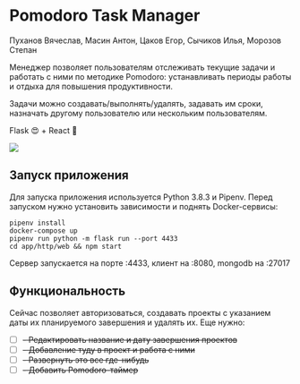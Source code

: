 # Pomodoro Task Manager

Пуханов Вячеслав, Масин Антон, Цаков Егор, Сычиков Илья, Морозов Степан

Менеджер позволяет пользователям отслеживать текущие задачи и работать с ними по методике Pomodoro: устанавливать периоды работы и отдыха для повышения продуктивности.

Задачи можно создавать/выполнять/удалять, задавать им сроки, назначать другому пользователю или нескольким пользователям.

Flask 😍 + React 🥰

![](https://i.imgur.com/NKSdmLn.png)

## Запуск приложения

Для запуска приложения используется Python 3.8.3 и Pipenv. Перед запуском нужно установить зависимости и поднять Docker-сервисы:

    pipenv install
    docker-compose up
    pipenv run python -m flask run --port 4433
    cd app/http/web && npm start
    
Сервер запускается на порте :4433, клиент на :8080, mongodb на :27017

## Функциональность

Сейчас позволяет авторизоваться, создавать проекты с указанием даты их планируемого завершения и удалять их. Еще нужно:

 - [ ] ~~- Редактировать название и дату завершения проектов~~
 - [ ] ~~- Добавление туду в проект и работа с ними~~
 - [ ] ~~- Развернуть это все где-нибудь~~
 - [ ] ~~- Добавить Pomodoro-таймер~~
